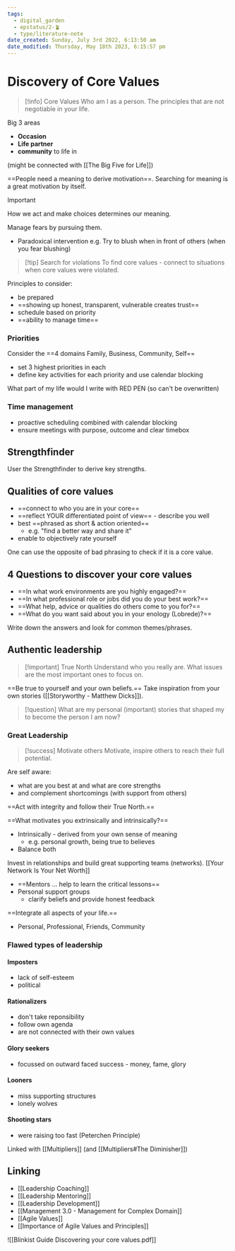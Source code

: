 ```yaml
---
tags:
  - digital_garden
  - epstatus/2-🪴
  - type/literature-note
date_created: Sunday, July 3rd 2022, 6:13:50 am
date_modified: Thursday, May 18th 2023, 6:15:57 pm
---
```

# Discovery of Core Values


> [!info] Core Values
> Who am I as a person. The principles that are not negotiable in your life.

 Big 3 areas
+ **Occasion**
+ **Life partner**
+ **community** to life in

(might be connected with [[The Big Five for Life]])

==People need a meaning to derive motivation==. Searching for meaning is a great motivation by itself.

> [!important]
> How we act and make choices determines our meaning.

Manage fears by pursuing them. 
+ Paradoxical intervention e.g. Try to blush when in front of others (when you fear blushing)

> [!tip] Search for violations
> To find core values - connect to situations when core values were violated.

Principles to consider:
+ be prepared
+ ==showing up honest, transparent, vulnerable creates trust==
+ schedule based on priority
+ ==ability to manage time==

### Priorities
Consider the ==4 domains Family, Business, Community, Self==
+ set 3 highest priorities in each
+ define key activities for each priority and use calendar blocking

What part of my life would I write with RED PEN (so can't be overwritten)

### Time management
+ proactive scheduling combined with calendar blocking
+ ensure meetings with purpose, outcome and clear timebox

## Strengthfinder
User the Strengthfinder to derive key strengths.

## Qualities of core values
+ ==connect to who you are in your core==
+ ==reflect YOUR differentiated point of view== - describe you well
+ best ==phrased as short & action oriented==
	+ e.g. "find a better way and share it"
+ enable to objectively rate yourself

One can use the opposite of bad phrasing to check if it is a core value.

## 4 Questions to discover your core values
+ ==In what work environments are you highly engaged?==
+ ==In what professional role or jobs did you do your best work?==
+ ==What help, advice or qualities do others come to you for?==
+ ==What do you want said about you in your enology (Lobrede)?==

Write down the answers and look for common themes/phrases.


## Authentic leadership
> [!important] True North
> Understand who you really are. What issues are the most important ones to focus on.

==Be true to yourself and your own beliefs.==
Take inspiration from your own stories ([[Storyworthy - Matthew Dicks]]). 

> [!question]
> What are my personal (important) stories that shaped my to become the person I am now?

### Great Leadership
> [!success] Motivate others
> Motivate, inspire others to reach their full potential. 

Are self aware:
+ what are you best at and what are core strengths
+ and complement shortcomings (with support from others)

==Act with integrity and follow their True North.==

==What motivates you extrinsically and intrinsically?==
+ Intrinsically - derived from your own sense of meaning
	+ e.g. personal growth, being true to believes
+ Balance both

Invest in relationships and build great supporting teams (networks).
[[Your Network Is Your Net Worth]]
+ ==Mentors ... help to learn the critical lessons==
+ Personal support groups
	+ clarify beliefs and provide honest feedback

==Integrate all aspects of your life.==
+ Personal, Professional, Friends, Community


### Flawed types of leadership
#### Imposters
+ lack of self-esteem
+ political

#### Rationalizers
+ don't take reponsibility
+ follow own agenda
+ are not connected with their own values

#### Glory seekers
+ focussed on outward faced success - money, fame, glory

#### Looners
+ miss supporting structures
+ lonely wolves

#### Shooting stars
+ were raising too fast (Peterchen Principle)

Linked with [[Multipliers]] (and [[Multipliers#The Diminisher]])



## Linking
+ [[Leadership Coaching]]
+ [[Leadership Mentoring]]
+ [[Leadership Development]]
+ [[Management 3.0 - Management for Complex Domain]]
+ [[Agile Values]]
+ [[Importance of Agile Values and Principles]]



![[Blinkist Guide Discovering your core values.pdf]]